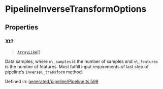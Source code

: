 # PipelineInverseTransformOptions

## Properties

### Xt?

> [`ArrayLike`](../types/ArrayLike.md)[]

Data samples, where `n\_samples` is the number of samples and `n\_features` is the number of features. Must fulfill input requirements of last step of pipeline’s `inverse\_transform` method.

Defined in:  [generated/pipeline/Pipeline.ts:599](https://github.com/transitive-bullshit/scikit-learn-ts/blob/b59c1ff/packages/sklearn/src/generated/pipeline/Pipeline.ts#L599)
